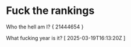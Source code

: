 # Fuck the rankings

Who the hell am I?
{ 21444654 }

What fucking year is it?
[ 2025-03-19T16:13:20Z ]
